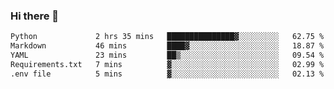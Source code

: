 ### Hi there 👋

<!--START_SECTION:waka-->

```txt
Python             2 hrs 35 mins   ███████████████▓░░░░░░░░░   62.75 %
Markdown           46 mins         ████▓░░░░░░░░░░░░░░░░░░░░   18.87 %
YAML               23 mins         ██▒░░░░░░░░░░░░░░░░░░░░░░   09.54 %
Requirements.txt   7 mins          ▓░░░░░░░░░░░░░░░░░░░░░░░░   02.99 %
.env file          5 mins          ▓░░░░░░░░░░░░░░░░░░░░░░░░   02.13 %
```

<!--END_SECTION:waka-->

<!--
**Jonas-VanHaeken/Jonas-VanHaeken** is a ✨ _special_ ✨ repository because its `README.md` (this file) appears on your GitHub profile.

Here are some ideas to get you started:

- 🔭 I’m currently working on ...
- 🌱 I’m currently learning ...
- 👯 I’m looking to collaborate on ...
- 🤔 I’m looking for help with ...
- 💬 Ask me about ...
- 📫 How to reach me: ...
- 😄 Pronouns: ...
- ⚡ Fun fact: ...
-->
